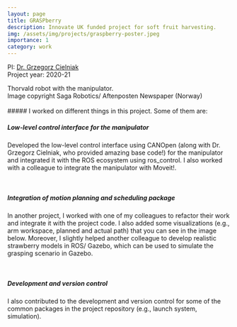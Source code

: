 ```yaml
---
layout: page
title: GRASPberry
description: Innovate UK funded project for soft fruit harvesting.
img: /assets/img/projects/graspberry-poster.jpeg
importance: 1
category: work
---
```


PI: <a href="https://staff.lincoln.ac.uk/gcielniak" target="blank">Dr. Grzegorz Cielniak</a><br>
Project year: 2020-21

<div class="row justify-content-md-center">
    <div class="col-lg-8">
        <img class="img-fluid rounded z-depth-1" src="{{ '/assets/img/projects/graspberry-poster.jpeg' | relative_url }}" alt="" data-zoomable title="example image"/>
    </div>
</div>
<div class="caption">
    Thorvald robot with the manipulator. <br>
    Image copyright Saga Robotics/ Aftenposten Newspaper (Norway)
</div>

<br>
##### I worked on different things in this project. Some of them are:

<br>

##### Low-level control interface for the manipulator

Developed the low-level control interface using CANOpen (along with Dr. Grzegorz Cielniak, who provided amazing base code!) for the manipulator and integrated it with the ROS ecosystem using ros_control. I also worked with a colleague to integrate the manipulator with Moveit!.

<div class="row justify-content-md-center">
    <div class="col-lg-6">
        <img class="img-fluid rounded z-depth-1" src="{{ '/assets/img/projects/graspberry-robot.gif' | relative_url }}" alt="" data-zoomable title="example image"/>
    </div>
</div>

<br>

##### Integration of motion planning and scheduling package 

In another project, I worked with one of my colleagues to refactor their work and integrate it with the project code. I also added some visualizations (e.g., arm workspace, planned and actual path) that you can see in the image below. Moreover, I slightly helped another colleague to develop realistic strawberry models in ROS/ Gazebo, which can be used to simulate the grasping scenario in Gazebo.

<div class="row justify-content-md-center">
    <div class="col-lg-8">
        <img class="img-fluid rounded z-depth-1" src="{{ '/assets/img/projects/graspberry-planning-demo.gif' | relative_url }}" alt="" data-zoomable title="example image"/>
    </div>
</div>

<br>

##### Development and version control

I also contributed to the development and version control for some of the common packages in the project repository (e.g., launch system, simulation).


